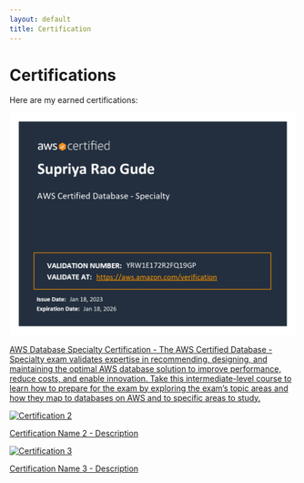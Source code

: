 ```yaml
---
layout: default
title: Certification
---
```


# Certifications

Here are my earned certifications:

<img src="Images\AWS-DSC.jpg" alt="Certification 1" style="max-width:100%; height:auto;">
<p><a href="https://aws.amazon.com/training/classroom/exam-readiness-aws-certified-database-specialty/?nc1=h_ls" target="_blank">AWS Database Specialty Certification - The AWS Certified Database - Specialty exam validates expertise in recommending, designing, and maintaining the optimal AWS database solution to improve performance, reduce costs, and enable innovation. Take this intermediate-level course to learn how to prepare for the exam by exploring the exam’s topic areas and how they map to databases on AWS and to specific areas to study.</p>

<img src="path/to/your/certificate2.jpg" alt="Certification 2" style="max-width:100%; height:auto;">
<p><a href="https://example.com/certificate2" target="_blank">Certification Name 2 - Description</p>

<img src="path/to/your/certificate3.jpg" alt="Certification 3" style="max-width:100%; height:auto;">
<p><a href="https://example.com/certificate2" target="_blank">Certification Name 3 - Description</p>
